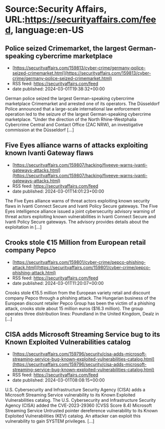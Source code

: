 # Source:Security Affairs, URL:https://securityaffairs.com/feed, language:en-US

## Police seized Crimemarket, the largest German-speaking cybercrime marketplace
 - [https://securityaffairs.com/159813/cyber-crime/germany-police-seized-crimemarket.html](https://securityaffairs.com/159813/cyber-crime/germany-police-seized-crimemarket.html)
 - RSS feed: https://securityaffairs.com/feed
 - date published: 2024-03-01T19:38:32+00:00

German police seized the largest German-speaking cybercrime marketplace Crimemarket and arrested one of its operators. The Düsseldorf Police announced that a large-scale international law enforcement operation led to the seizure of the largest German-speaking cybercrime marketplace. &#8220;Under the direction of the North Rhine-Westphalia Cybercrime Central and Contact Office (ZAC NRW), an investigative commission at the Düsseldorf [&#8230;]

## Five Eyes alliance warns of attacks exploiting known Ivanti Gateway flaws
 - [https://securityaffairs.com/159807/hacking/fiveeye-warns-ivanti-gateways-attacks.html](https://securityaffairs.com/159807/hacking/fiveeye-warns-ivanti-gateways-attacks.html)
 - RSS feed: https://securityaffairs.com/feed
 - date published: 2024-03-01T14:01:23+00:00

The Five Eyes alliance warns of threat actors exploiting known security flaws in Ivanti Connect Secure and Ivanti Policy Secure gateways. The Five Eyes intelligence alliance issued a joint cybersecurity advisory warning of threat actors exploiting known vulnerabilities in Ivanti Connect Secure and Ivanti Policy Secure gateways. The advisory provides details about the exploitation in [&#8230;]

## Crooks stole €15 Million from European retail company Pepco
 - [https://securityaffairs.com/159801/cyber-crime/pepco-phishing-attack.html](https://securityaffairs.com/159801/cyber-crime/pepco-phishing-attack.html)
 - RSS feed: https://securityaffairs.com/feed
 - date published: 2024-03-01T11:20:07+00:00

Crooks stole €15.5 million from the European variety retail and discount company Pepco through a phishing attack. The Hungarian business of the European discount retailer Pepco Group has been the victim of a phishing attack, crooks stole about 15 million euros ($16.3 million). The group operates three distribution lines: Poundland in the United Kingdom, Dealz in [&#8230;]

## CISA adds Microsoft Streaming Service bug to its Known Exploited Vulnerabilities catalog
 - [https://securityaffairs.com/159796/security/cisa-adds-microsoft-streaming-service-bug-known-exploited-vulnerabilities-catalog.html](https://securityaffairs.com/159796/security/cisa-adds-microsoft-streaming-service-bug-known-exploited-vulnerabilities-catalog.html)
 - RSS feed: https://securityaffairs.com/feed
 - date published: 2024-03-01T08:08:15+00:00

U.S. Cybersecurity and Infrastructure Security Agency (CISA) adds a Microsoft Streaming Service vulnerability to its Known Exploited Vulnerabilities catalog. The U.S. Cybersecurity and Infrastructure Security Agency (CISA) added the CVE-2023-29360 (CVSS Score 8.4) Microsoft Streaming Service Untrusted pointer dereference vulnerability to its Known Exploited Vulnerabilities (KEV) catalog. An attacker can exploit this vulnerability to gain SYSTEM privileges. [&#8230;]

